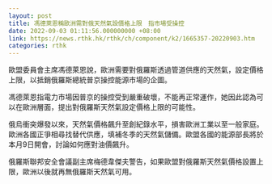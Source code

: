```yaml
---
layout: post
title: 馮德萊恩稱歐洲需對俄天然氣設價格上限　指市場受操控
date: 2022-09-03 01:11:56.000000000 +08:00
link: https://news.rthk.hk/rthk/ch/component/k2/1665357-20220903.htm
categories: rthk
---
```


歐盟委員會主席馮德萊恩說，歐洲需要對俄羅斯透過管道供應的天然氣，設定價格上限，以抵銷俄羅斯總統普京操控能源市場的企圖。

馮德萊恩指電力市場因普京的操控受到嚴重破壞，不能再正常運​​作，她因此認為可以在歐洲層面，提出對俄羅斯天然氣設定價格上限的可能性。

俄烏衝突爆發以來，天然氣價格飆升至創紀錄水平，損害歐洲工業以至一般家庭。歐洲各國正爭相尋找替代供應，填補冬季的天然氣儲備。歐盟各國的能源部長將於本月9日開會，討論如何應對油價飆升。

俄羅斯聯邦安全會議副主席梅德韋傑夫警告，如果歐盟對俄羅斯天然氣價格設置上限，歐洲以後就再無俄羅斯天然氣可用。
